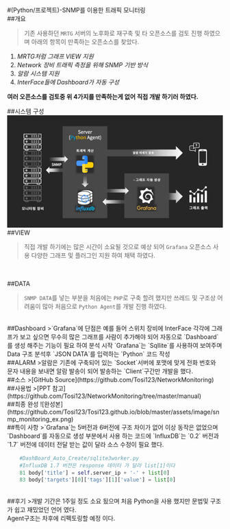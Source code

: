 #(Python/프로젝트)-SNMP를 이용한 트래픽 모니터링
<br>
##개요
>기존 사용하던 `MRTG` 서버의 노후화로 재구축 및 타 오픈소스를 검토 진행 하였으며 아래의 항목이 만족하는 오픈소스를 찾았다.

1. _MRTG처럼 그래프 VIEW 지원_
1. _Network 장비 트래픽 측정을 위해 SNMP 기반 방식_
1. _알람 시스템 지원_
1. _InterFace들에 Dashboard가 자동 구성_

**여러 오픈소스를 검토중 위 4가지를 만족하는게 없어 직접 개발 하기러 하였다.**
<br>

##시스템 구성
![구조](https://github.com/Tosi123/Tosi123.github.io/blob/master/assets/image/snmp_monitoring_system.png)
<br>
##VIEW
>직접 개발 하기에는 많은 시간이 소요될 것으로 예상 되어 `Grafana` 오픈소스 사용 
다양한 그래프 및 플러그인 지원 하여 채택 하였다.

<br><br>
##DATA
>`SNMP DATA`를 넣는 부분을 처음에는 `PHP`로 구축 할려 했지만 쓰레드 및 구조상 어려움이 많아 처음으로 `Python Agent`를 개발 진행 하였다.

<br>
##Dashboard
>`Grafana`에 단점은 예를 들어 스위치 장비에 InterFace 각각에 그래프가 보고 싶으면
무수히 많은 그래프를 사람이 추가해야 되어 자동으로 `Dashboard`를 생성 해주는 기능이 필요 하여 분석 시작 `Grafana`는 `Sqllite`를 사용하여 보여주며 Data 구조 분석후 
`JSON DATA`를 입력하는 `Python` 코드 작성

<br>
##ALARM
>알람은 기존에 구축되어 있는 `Socket`서버에 포맷에 맞게 전화 번호와 문자 내용을 보내면 알람 발송이 되어 발송하는 `Client`구간만 개발을 했다.

<br>
##소스
>[GitHub Source](https://github.com/Tosi123/NetworkMonitoring)

<br>
##사용법
>[PPT 참고](https://github.com/Tosi123/NetworkMonitoring/tree/master/manual)

<br>
##최종 완성
![완성본](https://github.com/Tosi123/Tosi123.github.io/blob/master/assets/image/snmp_monitoring_ex.png)

<br>
##특이 사항
>`Grafana`는 5버전과 6버전에 구조 차이가 없어 이상 동작은 없었으며<br> 
`Dashboard`를 자동으로 생성 부분에서 사용 하는 코드에 `InfluxDB`는 `0.2` 버전과 `1.7` 버전에
데이터 전달 받는 값이 달라 소스 수정이 필요 했다.

```python
    #DashBoard_Auto_Create/sqlite3worker.py
    #InfluxDB 1.7 버전은 response 데이터 가 달라 list[1]이다
    81 body['title'] = self.server_ip + '-' + list[0]  
    83 body['targets'][0]['tags'][1]['value'] = list[0]  
```

<br>
##후기
>개발 기간은 1주일 정도 소요 됬으며 처음 Python을 사용 했지만 문법및 구조가 쉽고 재밌었던 언어 였다.<br>
Agent구조는 차후에 리펙토링할 예정 이다.
